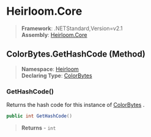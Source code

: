 # Heirloom.Core

> **Framework**: .NETStandard,Version=v2.1  
> **Assembly**: [Heirloom.Core][0]

## ColorBytes.GetHashCode (Method)

> **Namespace**: [Heirloom][0]  
> **Declaring Type**: [ColorBytes][1]

### GetHashCode()

Returns the hash code for this instance of [ColorBytes][1] .

```cs
public int GetHashCode()
```

> **Returns** - `int`

[0]: ../../../Heirloom.Core.md
[1]: ../ColorBytes.md
